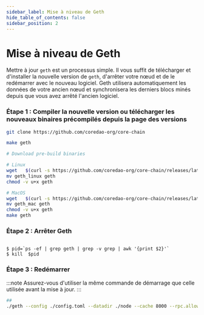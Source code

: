 ```yaml
---
sidebar_label: Mise à niveau de Geth
hide_table_of_contents: false
sidebar_position: 2
---
```


# Mise à niveau de Geth

Mettre à jour `geth` est un processus simple. Il vous suffit de télécharger et d'installer la nouvelle version de `geth`, d'arrêter votre nœud et de le redémarrer avec le nouveau logiciel. Geth utilisera automatiquement les données de votre ancien nœud et synchronisera les derniers blocs minés depuis que vous avez arrêté l'ancien logiciel.

### Étape 1 : Compiler la nouvelle version ou télécharger les nouveaux binaires précompilés depuis la page des versions

```bash
git clone https://github.com/coredao-org/core-chain

make geth
```

```bash
# Download pre-build binaries

# Linux
wget   $(curl -s https://github.com/coredao-org/core-chain/releases/latest |grep browser_ |grep geth_linux |cut -d\" -f4)
mv geth_linux geth
chmod -v u+x geth

# MacOS
wget   $(curl -s https://github.com/coredao-org/core-chain/releases/latest |grep browser_ |grep geth_mac |cut -d\" -f4)
mv geth_mac geth
chmod -v u+x geth
make geth
```

### Étape 2 : Arrêter Geth

```

$ pid=`ps -ef | grep geth | grep -v grep | awk '{print $2}'`
$ kill  $pid

```

### Étape 3 : Redémarrer

:::note
Assurez-vous d'utiliser la même commande de démarrage que celle utilisée avant la mise à jour.
:::

```bash
##
./geth --config ./config.toml --datadir ./node --cache 8000 --rpc.allow-unprotected-txs --txlookuplimit 0
```
